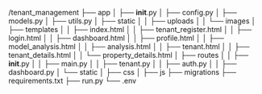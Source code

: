 /tenant_management
├── app
│   ├── __init__.py
│   ├── config.py
│   ├── models.py
│   ├── utils.py
│   ├── static
│   │   ├── uploads
│   │   └── images
│   ├── templates
│   │   ├── index.html
│   │   ├── tenant_register.html
│   │   ├── login.html
│   │   ├── dashboard.html
│   │   ├── profile.html
│   │   ├── model_analysis.html
│   │   ├── analysis.html
│   │   ├── tenant.html
│   │   ├── tenant_details.html
│   │   └── property_details.html
│   ├── routes
│   │   ├── __init__.py
│   │   ├── main.py
│   │   ├── tenant.py
│   │   ├── auth.py
│   │   ├── dashboard.py
│   └── static
│       ├── css
│       ├── js
├── migrations
├── requirements.txt
├── run.py
└── .env
